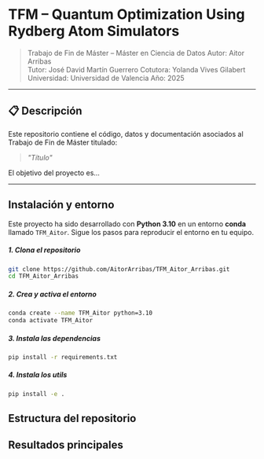 # TFM – Quantum Optimization Using Rydberg Atom Simulators

> Trabajo de Fin de Máster – Máster en Ciencia de Datos
> Autor: Aitor Arribas  
> Tutor: José David Martín Guerrero
> Cotutora: Yolanda Vives Gilabert
> Universidad: Universidad de Valencia
> Año: 2025

---

## 📋 Descripción

Este repositorio contiene el código, datos y documentación asociados al Trabajo de Fin de Máster titulado:

> *"Título"*

El objetivo del proyecto es...

---

## Instalación y entorno

Este proyecto ha sido desarrollado con **Python 3.10** en un entorno **conda** llamado `TFM_Aitor`. Sigue los pasos para reproducir el entorno en tu equipo.

##### 1. Clona el repositorio

```bash
git clone https://github.com/AitorArribas/TFM_Aitor_Arribas.git
cd TFM_Aitor_Arribas
```

##### 2. Crea y activa el entorno

```bash
conda create --name TFM_Aitor python=3.10
conda activate TFM_Aitor
```

##### 3. Instala las dependencias

```bash
pip install -r requirements.txt
```

##### 4. Instala los utils

```bash
pip install -e .
```

## Estructura del repositorio


## Resultados principales